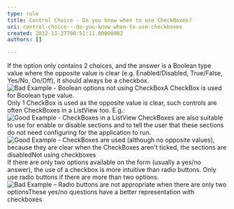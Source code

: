 ```yaml
---
type: rule
title: Control Choice - Do you know when to use CheckBoxes?
uri: control-choice---do-you-know-when-to-use-checkboxes
created: 2012-11-27T08:51:11.0000000Z
authors: []

---
```


If the option only contains 2 choices, and the answer is a Boolean type value where the opposite value is clear (e.g. Enabled/Disabled, True/False, Yes/No, On/Off), it should always be a checkbox.
![ Bad Example - Boolean options not using CheckBox![A CheckBox is used for Boolean type value.](../assets/UsingCheckBox.gif)](../assets/NotUsingCheckBox.gif)
Only 1 CheckBox is used as the opposite value is clear, such controls are often CheckBoxes in a ListView too. E.g.:
![ Good Example - CheckBoxes in a ListView](../assets/CheckBoxesInListView.gif)
CheckBoxes are also suitable to use for enable or disable sections and to tell the user that these sections do not need configuring for the application to run.
![ Good Example - CheckBoxes are used (although no opposite values), because they are clear when the CheckBoxes aren't ticked, the sections are disabled![Not using checkboxes](../assets/UseCheckBoxBad.gif)](../assets/CheckBoxSection.gif)
If there are only two options available on the form (usually a yes/no answer), the use of a checkbox is more intuitive than radio buttons. Only use radio buttons if there are more than two options.
![ Bad Example – Radio buttons are not appropriate when there are only two options![These yes/no questions have a better representation with checkboxes](../assets/checkbox-for-two-options.jpg)](../assets/radio-for-two-options.jpg)
